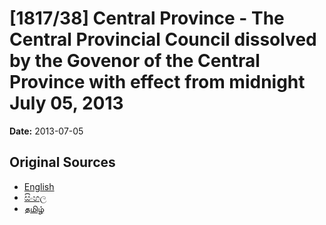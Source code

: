 # [1817/38] Central Province - The Central Provincial Council dissolved by the Govenor of the Central Province with effect from midnight July 05, 2013

**Date:** 2013-07-05

## Original Sources

- [English](https://documents.gov.lk/view/extra-gazettes/2013/7/1817-38_E.pdf)
- [සිංහල](https://documents.gov.lk/view/extra-gazettes/2013/7/1817-38_S.pdf)
- [தமிழ்](https://documents.gov.lk/view/extra-gazettes/2013/7/1817-38_T.pdf)
